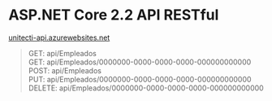 # ASP.NET Core 2.2 API RESTful
[unitecti-api.azurewebsites.net](http://unitecti-api.azurewebsites.net)
>GET: api/Empleados  
>GET: api/Empleados/0000000-0000-0000-0000-000000000000  
>POST: api/Empleados  
>PUT: api/Empleados/0000000-0000-0000-0000-000000000000  
>DELETE: api/Empleados/0000000-0000-0000-0000-000000000000
